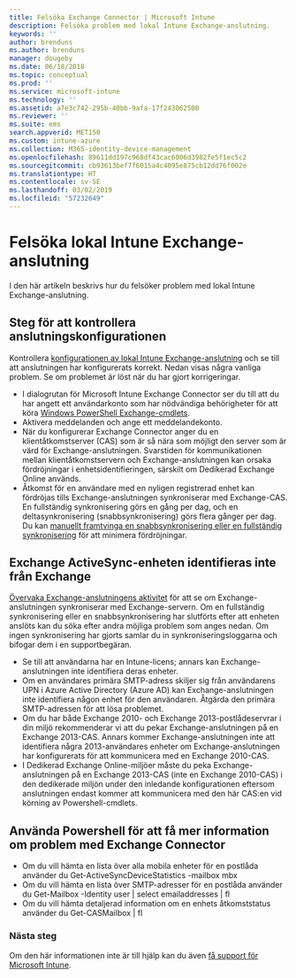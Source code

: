 ```yaml
---
title: Felsöka Exchange Connector | Microsoft Intune
description: Felsöka problem med lokal Intune Exchange-anslutning.
keywords: ''
author: brenduns
ms.author: brenduns
manager: dougeby
ms.date: 06/18/2018
ms.topic: conceptual
ms.prod: ''
ms.service: microsoft-intune
ms.technology: ''
ms.assetid: a7e3c742-295b-40bb-9afa-17f243062500
ms.reviewer: ''
ms.suite: ems
search.appverid: MET150
ms.custom: intune-azure
ms.collection: M365-identity-device-management
ms.openlocfilehash: 89611dd197c968df43cac6006d3982fe5f1ec5c2
ms.sourcegitcommit: cb93613bef7f6015a4c4095e875cb12dd76f002e
ms.translationtype: HT
ms.contentlocale: sv-SE
ms.lasthandoff: 03/02/2019
ms.locfileid: "57232649"
---
```

# <a name="troubleshoot-the-intune-on-premises-exchange-connector"></a>Felsöka lokal Intune Exchange-anslutning

I den här artikeln beskrivs hur du felsöker problem med lokal Intune Exchange-anslutning.

## <a name="steps-for-checking-the-connector-configuration"></a>Steg för att kontrollera anslutningskonfigurationen 

Kontrollera [konfigurationen av lokal Intune Exchange-anslutning](exchange-connector-install.md) och se till att anslutningen har konfigurerats korrekt. Nedan visas några vanliga problem. Se om problemet är löst när du har gjort korrigeringar.

 - I dialogrutan för Microsoft Intune Exchange Connector ser du till att du har angett ett användarkonto som har nödvändiga behörigheter för att köra [Windows PowerShell Exchange-cmdlets](exchange-connector-install.md#exchange-cmdlet-requirements).
- Aktivera meddelanden och ange ett meddelandekonto.
 - När du konfigurerar Exchange Connector anger du en klientåtkomstserver (CAS) som är så nära som möjligt den server som är värd för Exchange-anslutningen. Svarstiden för kommunikationen mellan klientåtkomstservern och Exchange-anslutningen kan orsaka fördröjningar i enhetsidentifieringen, särskilt om Dedikerad Exchange Online används.
 - Åtkomst för en användare med en nyligen registrerad enhet kan fördröjas tills Exchange-anslutningen synkroniserar med Exchange-CAS. En fullständig synkronisering görs en gång per dag, och en deltasynkronisering (snabbsynkronisering) görs flera gånger per dag.  Du kan [manuellt framtvinga en snabbsynkronisering eller en fullständig synkronisering](exchange-connector-install.md#manually-force-a-quick-sync-or-full-sync) för att minimera fördröjningar.
 
## <a name="exchange-activesync-device-not-discovered-from-exchange"></a>Exchange ActiveSync-enheten identifieras inte från Exchange
[Övervaka Exchange-anslutningens aktivitet](exchange-connector-install.md#on-premises-exchange-connector-high-availability-support) för att se om Exchange-anslutningen synkroniserar med Exchange-servern. Om en fullständig synkronisering eller en snabbsynkronisering har slutförts efter att enheten anslöts kan du söka efter andra möjliga problem som anges nedan. Om ingen synkronisering har gjorts samlar du in synkroniseringsloggarna och bifogar dem i en supportbegäran.

 - Se till att användarna har en Intune-licens; annars kan Exchange-anslutningen inte identifiera deras enheter.
 - Om en användares primära SMTP-adress skiljer sig från användarens UPN i Azure Active Directory (Azure AD) kan Exchange-anslutningen inte identifiera någon enhet för den användaren. Åtgärda den primära SMTP-adressen för att lösa problemet.
 - Om du har både Exchange 2010- och Exchange 2013-postlådeservrar i din miljö rekommenderar vi att du pekar Exchange-anslutningen på en Exchange 2013-CAS. Annars kommer Exchange-anslutningen inte att identifiera några 2013-användares enheter om Exchange-anslutningen har konfigurerats för att kommunicera med en Exchange 2010-CAS. 
- I Dedikerad Exchange Online-miljöer måste du peka Exchange-anslutningen på en Exchange 2013-CAS (inte en Exchange 2010-CAS) i den dedikerade miljön under den inledande konfigurationen eftersom anslutningen endast kommer att kommunicera med den här CAS:en vid körning av Powershell-cmdlets.


## <a name="using-powershell-to-get-more-data-on-exchange-connector-issues"></a>Använda Powershell för att få mer information om problem med Exchange Connector
- Om du vill hämta en lista över alla mobila enheter för en postlåda använder du Get-ActiveSyncDeviceStatistics -mailbox mbx
- Om du vill hämta en lista över SMTP-adresser för en postlåda använder du Get-Mailbox -Identity user | select emailaddresses | fl
- Om du vill hämta detaljerad information om en enhets åtkomststatus använder du Get-CASMailbox <upn> | fl

### <a name="next-steps"></a>Nästa steg
Om den här informationen inte är till hjälp kan du även [få support för Microsoft Intune](get-support.md).
